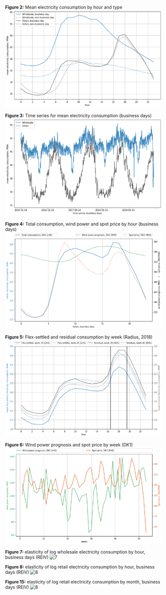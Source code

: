 **Figure 2:** Mean electricity consumption by hour and type
![2](https://github.com/thornoe/energy/blob/master/latex/03_figures/cons_hours.png)

**Figure 3:** Time series for mean electricity consumption (business days)
![3](https://github.com/thornoe/energy/blob/master/latex/03_figures/cons_time%20series,%20business%20days.png)

**Figure 4:** Total consumption, wind power and spot price by hour (business days)
![4](https://github.com/thornoe/energy/blob/master/latex/03_figures/trio_DK2_hours,%20business%20days.png)

**Figure 5:** Flex-settled and residual consumption by week (Radius, 2018)
![5](https://github.com/thornoe/energy/blob/master/latex/03_figures/radius_w39_w40.png)

**Figure 6:** Wind power prognosis and spot price by week (DK1)
![6](https://github.com/thornoe/energy/blob/master/latex/03_figures/wp_DK1_weeks.png)

**Figure 7:** elasticity of log wholesale electricity consumption by hour, business days (REIV)
![7](https://github.com/thornoe/energy/blob/master/latex/03_figures/ws_elasticity_hour.png)

**Figure 8:** elasticity of log retail electricity consumption by hour, business days (REIV)
![8](https://github.com/thornoe/energy/blob/master/latex/03_figures/r_elasticity_hour.png)

**Figure 15:** elasticity of log retail electricity consumption by month, business days (REIV)
![8](https://github.com/thornoe/energy/blob/master/latex/03_figures/ws_elasticity_month.png)

